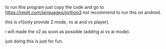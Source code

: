 to run this program just copy the code and go to https://replit.com/languages/python3
not recommend to run this on android.

this is v1(only provide 2 mode, vs ai and vs player).

i will made the v2 as soon as possible (adding ai vs ai mode).

just doing this is just for fun.
